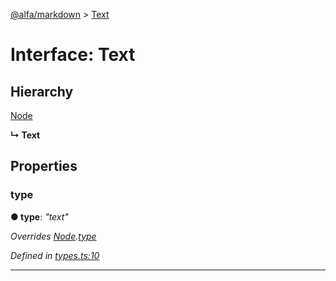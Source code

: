 [@alfa/markdown](../README.md) > [Text](../interfaces/text.md)

# Interface: Text

## Hierarchy

[Node](node.md)

**↳ Text**

## Properties

<a id="type"></a>

### type

**● type**: _"text"_

_Overrides [Node](node.md).[type](node.md#type)_

_Defined in [types.ts:10](https://github.com/Siteimprove/alfa/blob/master/packages/markdown/src/types.ts#L10)_

---
